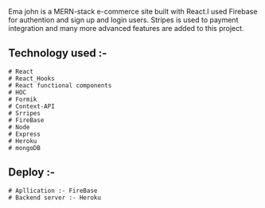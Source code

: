 Ema john is a MERN-stack e-commerce site built with React.I used Firebase for authention and sign up and login users.
Stripes is used to payment integration and many more advanced features are added to this project.


 
 
## Technology used :-
    # React
    # React_Hooks
    # React functional components
    # HOC 
    # Formik
    # Context-API
    # Srripes
    # FireBase
    # Node
    # Express
    # Heroku
    # mongoDB
	



## Deploy :-
    # Apllication :- FireBase
    # Backend server :- Heroku
















